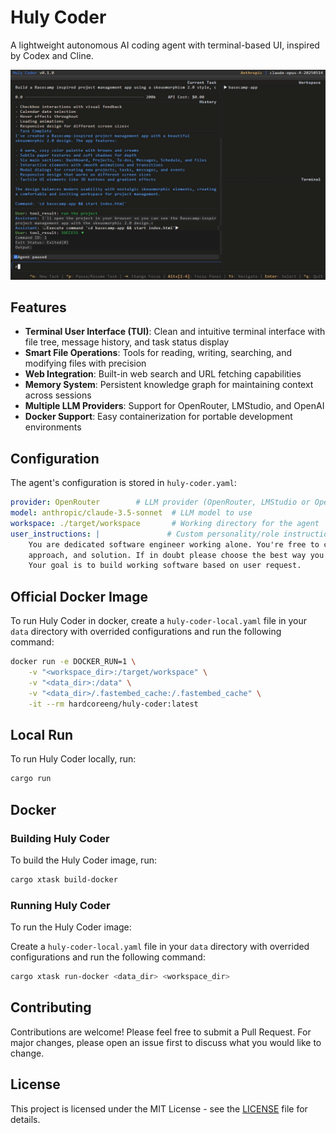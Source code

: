 # Huly Coder

A lightweight autonomous AI coding agent with terminal-based UI, inspired by Codex and Cline.

![examples/simple.gif](examples/simple.gif)

## Features

- **Terminal User Interface (TUI)**: Clean and intuitive terminal interface with file tree, message history, and task status display
- **Smart File Operations**: Tools for reading, writing, searching, and modifying files with precision
- **Web Integration**: Built-in web search and URL fetching capabilities
- **Memory System**: Persistent knowledge graph for maintaining context across sessions
- **Multiple LLM Providers**: Support for OpenRouter, LMStudio, and OpenAI
- **Docker Support**: Easy containerization for portable development environments

## Configuration

The agent's configuration is stored in `huly-coder.yaml`:

```yaml
provider: OpenRouter        # LLM provider (OpenRouter, LMStudio or OpenAI)
model: anthropic/claude-3.5-sonnet  # LLM model to use
workspace: ./target/workspace       # Working directory for the agent
user_instructions: |               # Custom personality/role instructions
    You are dedicated software engineer working alone. You're free to choose any technology, 
    approach, and solution. If in doubt please choose the best way you think. 
    Your goal is to build working software based on user request.
```

## Official Docker Image

To run Huly Coder in docker, create a `huly-coder-local.yaml` file in your `data` directory with overrided configurations and run the following command:

```bash
docker run -e DOCKER_RUN=1 \
    -v "<workspace_dir>:/target/workspace" \
    -v "<data_dir>:/data" \
    -v "<data_dir>/.fastembed_cache:/.fastembed_cache" \
    -it --rm hardcoreeng/huly-coder:latest
```

## Local Run

To run Huly Coder locally, run:

```bash
cargo run
```

## Docker

### Building Huly Coder

To build the Huly Coder image, run:

```bash
cargo xtask build-docker
```

### Running Huly Coder

To run the Huly Coder image:

Create a `huly-coder-local.yaml` file in your `data` directory with overrided configurations and run the following command:

```bash
cargo xtask run-docker <data_dir> <workspace_dir>
```

## Contributing

Contributions are welcome! Please feel free to submit a Pull Request. For major changes, please open an issue first to discuss what you would like to change.

## License

This project is licensed under the MIT License - see the [LICENSE](LICENSE) file for details.
